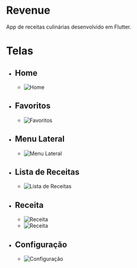 # Revenue

App de receitas culinárias desenvolvido em Flutter.

# Telas

- ## Home
  - ![Home](./assets/CATEGORIAS.png)
  
- ## Favoritos
  - ![Favoritos](./assets/FAVORITOS.png)  

- ## Menu Lateral
  - ![Menu Lateral](./assets/MENU-LATERAL.png)
  
- ## Lista de Receitas
  - ![Lista de Receitas](./assets/LISTA-RECEITAS.png)  
  
- ## Receita
  - ![Receita](./assets/RECEITA.png)   
  - ![Receita](./assets/RECEITA2.png) 
  
- ## Configuração
  - ![Configuração](./assets/CONFIGURACAO2.png)
